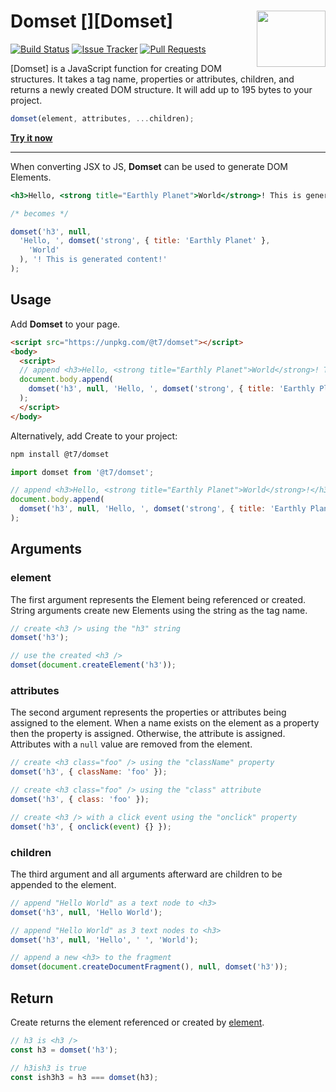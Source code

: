 # Domset [<img src="https://t7.github.io/web-components/web_components-logo.svg" alt="" width="110" height="90" align="right">][Domset]

[![Build Status][cli-img]][cli-url]
[![Issue Tracker][git-img]][git-url]
[![Pull Requests][gpr-img]][gpr-url]

[Domset] is a JavaScript function for creating DOM structures. It takes a tag
name, properties or attributes, children, and returns a newly created DOM
structure. It will add up to 195 bytes to your project.

```js
domset(element, attributes, ...children);
```

**[Try it now](https://t7.github.io/web-components/domset/)**

---

When converting JSX to JS, **Domset** can be used to generate DOM Elements.

```jsx
<h3>Hello, <strong title="Earthly Planet">World</strong>! This is generated content!</h3>;

/* becomes */

domset('h3', null,
  'Hello, ', domset('strong', { title: 'Earthly Planet' },
    'World'
  ), '! This is generated content!'
);
```

## Usage

Add **Domset** to your page.

```html
<script src="https://unpkg.com/@t7/domset"></script>
<body>
  <script>
  // append <h3>Hello, <strong title="Earthly Planet">World</strong>! This is generated content!</h3>
  document.body.append(
    domset('h3', null, 'Hello, ', domset('strong', { title: 'Earthly Planet' }, 'World'), '! This is generated content!')
  );
  </script>
</body>
```

Alternatively, add Create to your project:

```sh
npm install @t7/domset
```

```js
import domset from '@t7/domset';

// append <h3>Hello, <strong title="Earthly Planet">World</strong>!</h3>
document.body.append(
  domset('h3', null, 'Hello, ', domset('strong', { title: 'Earthly Planet' }, 'World'), '!')
);
```

## Arguments

### element

The first argument represents the Element being referenced or created. String
arguments create new Elements using the string as the tag name.

```js
// create <h3 /> using the "h3" string
domset('h3');
```

```js
// use the created <h3 />
domset(document.createElement('h3'));
```

### attributes

The second argument represents the properties or attributes being assigned to
the element. When a name exists on the element as a property then the property
is assigned. Otherwise, the attribute is assigned. Attributes with a `null`
value are removed from the element.

```js
// create <h3 class="foo" /> using the "className" property
domset('h3', { className: 'foo' });
```

```js
// create <h3 class="foo" /> using the "class" attribute
domset('h3', { class: 'foo' });
```

```js
// create <h3 /> with a click event using the "onclick" property
domset('h3', { onclick(event) {} });
```

### children

The third argument and all arguments afterward are children to be appended to
the element.

```js
// append "Hello World" as a text node to <h3>
domset('h3', null, 'Hello World');
```

```js
// append "Hello World" as 3 text nodes to <h3>
domset('h3', null, 'Hello', ' ', 'World');
```

```js
// append a new <h3> to the fragment
domset(document.createDocumentFragment(), null, domset('h3'));
```

## Return

Create returns the element referenced or created by [element](#element).

```js
// h3 is <h3 />
const h3 = domset('h3');

// h3ish3 is true
const ish3h3 = h3 === domset(h3);
```

[Create]: https://github.com/t7/web-components/tree/master/packages/domset

[cli-img]: https://img.shields.io/travis/t7/web-components/master.svg
[cli-url]: https://travis-ci.org/t7/web-components
[git-img]: https://img.shields.io/github/issues-raw/t7/web-components.svg
[git-url]: https://github.com/t7/web-components/issues
[gpr-img]: https://img.shields.io/github/issues-pr-raw/t7/web-components.svg
[gpr-url]: https://github.com/t7/web-components/pulls
